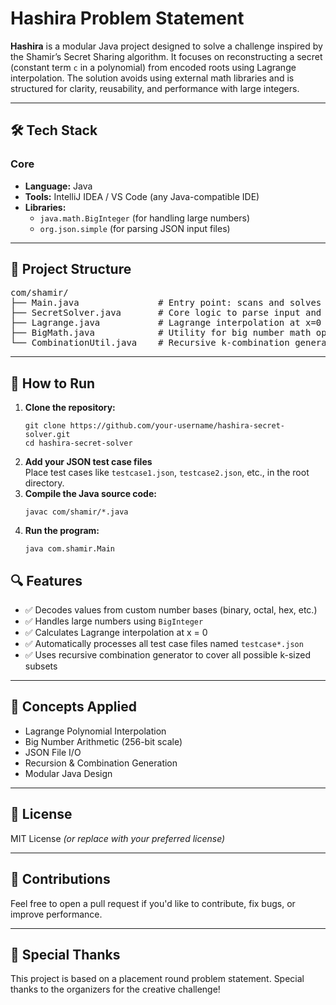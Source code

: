 <!DOCTYPE html>
<html lang="en">
<head>
  <meta charset="UTF-8">
  
</head>
<body>

<h1>Hashira Problem Statement</h1>

<p>
  <strong>Hashira</strong> is a modular Java project designed to solve a challenge inspired by the Shamir’s Secret Sharing algorithm. It focuses on reconstructing a secret (constant term <code>c</code> in a polynomial) from encoded roots using Lagrange interpolation. The solution avoids using external math libraries and is structured for clarity, reusability, and performance with large integers.
</p>

<hr>

<h2>🛠 Tech Stack</h2>

<h3>Core</h3>
<ul>
  <li><strong>Language:</strong> Java</li>
  <li><strong>Tools:</strong> IntelliJ IDEA / VS Code (any Java-compatible IDE)</li>
  <li><strong>Libraries:</strong>
    <ul>
      <li><code>java.math.BigInteger</code> (for handling large numbers)</li>
      <li><code>org.json.simple</code> (for parsing JSON input files)</li>
    </ul>
  </li>
</ul>

<hr>

<h2>📁 Project Structure</h2>

<pre>
com/shamir/
├── Main.java               # Entry point: scans and solves testcases
├── SecretSolver.java       # Core logic to parse input and solve using interpolation
├── Lagrange.java           # Lagrange interpolation at x=0
├── BigMath.java            # Utility for big number math operations
└── CombinationUtil.java    # Recursive k-combination generator
</pre>

<hr>

<h2>🚀 How to Run</h2>

<ol>
  <li><strong>Clone the repository:</strong>
    <pre><code>git clone https://github.com/your-username/hashira-secret-solver.git
cd hashira-secret-solver</code></pre>
  </li>

  <li><strong>Add your JSON test case files</strong><br>
      Place test cases like <code>testcase1.json</code>, <code>testcase2.json</code>, etc., in the root directory.
  </li>

  <li><strong>Compile the Java source code:</strong>
    <pre><code>javac com/shamir/*.java</code></pre>
  </li>

  <li><strong>Run the program:</strong>
    <pre><code>java com.shamir.Main</code></pre>
  </li>
</ol>


<h2>🔍 Features</h2>

<ul>
  <li>✅ Decodes values from custom number bases (binary, octal, hex, etc.)</li>
  <li>✅ Handles large numbers using <code>BigInteger</code></li>
  <li>✅ Calculates Lagrange interpolation at x = 0</li>
  <li>✅ Automatically processes all test case files named <code>testcase*.json</code></li>
  <li>✅ Uses recursive combination generator to cover all possible k-sized subsets</li>
</ul>

<hr>

<h2>🧠 Concepts Applied</h2>
<ul>
  <li>Lagrange Polynomial Interpolation</li>
  <li>Big Number Arithmetic (256-bit scale)</li>
  <li>JSON File I/O</li>
  <li>Recursion &amp; Combination Generation</li>
  <li>Modular Java Design</li>
</ul>

<hr>

<h2>📝 License</h2>

<p>
  MIT License <em>(or replace with your preferred license)</em>
</p>

<hr>

<h2>🤝 Contributions</h2>

<p>
  Feel free to open a pull request if you'd like to contribute, fix bugs, or improve performance.
</p>

<hr>

<h2>🙌 Special Thanks</h2>

<p>
  This project is based on a placement round problem statement. Special thanks to the organizers for the creative challenge!
</p>

</body>
</html>
